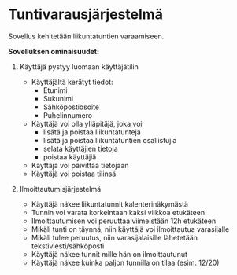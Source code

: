 # Tuntivarausjärjestelmä

Sovellus kehitetään liikuntatuntien varaamiseen.

<b>Sovelluksen ominaisuudet:</b>

1. Käyttäjä pystyy luomaan käyttäjätilin
   - Käyttäjältä kerätyt tiedot:
     - Etunimi
     - Sukunimi
     - Sähköpostiosoite
     - Puhelinnumero
   - Käyttäjä voi olla ylläpitäjä, joka voi
     - lisätä ja poistaa liikuntatunteja
     - lisätä ja poistaa liikuntatuntien osallistujia
     - selata käyttäjien tietoja
     - poistaa käyttäjiä
   - Käyttäjä voi päivittää tietojaan
   - Käyttäjä voi poistaa tilinsä

2. Ilmoittautumisjärjestelmä
   - Käyttäjä näkee liikuntatunnit kalenterinäkymästä
   - Tunnin voi varata korkeintaan kaksi viikkoa etukäteen
   - Ilmoittautumisen voi peruuttaa viimeistään 12h etukäteen
   - Mikäli tunti on täynnä, niin käyttäjä voi ilmoittautua varasijalle
   - Mikäli tulee peruutus, niin varasijalaisille lähetetään tekstiviesti/sähköposti
   - Käyttäjä näkee tunnit mille hän on ilmoittautunut
   - Käyttäjä näkee kuinka paljon tunnilla on tilaa (esim. 12/20)
